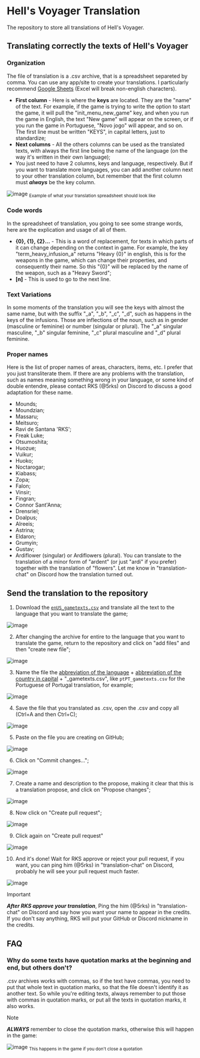 # Hell's Voyager Translation
The repository to store all translations of Hell's Voyager.

## Translating correctly the texts of Hell's Voyager
### Organization
The file of translation is a .csv archive, that is a spreadsheet separeted by comma. You can use any app/site to create your translations. I particularly recommend [Google Sheets](https://docs.google.com/spreadsheets) (Excel will break non-english characters).
- **First column** - Here is where the **keys** are located. They are the "name" of the text. For example, if the game is trying to write the option to start the game, it will pull the "init_menu_new_game" key, and when you run the game in English, the text "New game" will appear on the screen, or if you run the game in Portuguese, "Novo jogo" will appear, and so on. The first line must be written "KEYS", in capital letters, just to standardize;
- **Next columns** - All the others columns can be used as the translated texts, with always the first line being the name of the language (on the way it's written in their own language);
- You just need to have 2 columns, keys and language, respectively. But if you want to translate more languages, you can add another column next to your other translation column, but remember that the first column must ***always*** be the key column.

![image](https://github.com/user-attachments/assets/1443edf8-fe2f-432b-82c6-8625f422466b)
<sub>Example of what your translation spreadsheet should look like</sub>

### Code words
In the spreadsheet of translation, you going to see some strange words, here are the explication and usage of all of them.
- **{0}, {1}, {2}...** - This is a word of replacement, for texts in which parts of it can change depending on the context in game. For example, the key "term_heavy_infusion_a" returns "Heavy {0}" in english, this is for the weapons in the game, which can change their properties, and consequently their name. So this "{0}" will be replaced by the name of the weapon, such as a "Heavy Sword";
- **\[n]** - This is used to go to the next line.

### Text Variations
In some moments of the translation you will see the keys with almost the same name, but with the suffix "_a", "_b", "_c", "_d", such as happens in the keys of the infusions. Those are inflections of the noun, such as in gender (masculine or feminine) or number (singular or plural). The "_a" singular masculine, "_b" singular feminine, "_c" plural masculine and "_d" plural feminine.

### Proper names
Here is the list of proper names of areas, characters, items, etc. I prefer that you just transliterate them. If there are any problems with the translation, such as names meaning something wrong in your language, or some kind of double entendre, please contact RKS (@5rks) on Discord to discuss a good adaptation for these name.
- Mounds;
- Moundzian;
- Massaru;
- Meitsuro;
- Ravi de Santana 'RKS';
- Freak Luke;
- Otsumoshita;
- Huozue;
- Vuikur;
- Huoko;
- Noctarogar;
- Kiabass;
- Zopa;
- Falon;
- Vinsir;
- Fingran;
- Connor Sant'Anna;
- Drensriel;
- Doalpus;
- Alreeis;
- Astrina;
- Eldaron;
- Grumyin;
- Gustav;
- Ardiflower (singular) or Ardiflowers (plural). You can translate to the translation of a minor form of "ardent" (or just "ardi" if you prefer) together with the translation of "flowers". Let me know in "translation-chat" on Discord how the translation turned out.

## Send the translation to the repository
1. Download the [`enUS_gametexts.csv`](https://github.com/5RKS/Hells_Voyager_Translation/blob/main/enUS_gametexts.csv) and translate all the text to the language that you want to translate the game;

![image](https://github.com/user-attachments/assets/90ab0415-a654-447c-879a-40647a2820b2)

2. After changing the archive for entire to the language that you want to translate the game, return to the repository and click on "add files" and then "create new file";

![image](https://github.com/user-attachments/assets/3fe8e58a-7de4-4604-aa74-fa878e44e825)

3. Name the file the [abbreviation of the language](https://www.loc.gov/standards/iso639-2/php/English_list.php) + [abbreviation of the country in capital](https://www.iban.com/country-codes) + "_gametexts.csv", like `ptPT_gametexts.csv` for the Portuguese of Portugal translation, for example;

![image](https://github.com/user-attachments/assets/1b885445-ce00-410c-9aa3-6c5b6f81c943)

4. Save the file that you translated as .csv, open the .csv and copy all (Ctrl+A and then Ctrl+C);

![image](https://github.com/user-attachments/assets/440a78e5-f892-49f4-bbc5-34bc91b22f92)

5. Paste on the file you are creating on GitHub;

![image](https://github.com/user-attachments/assets/3aa07bca-2769-463a-a222-d11c1246ca65)

6. Click on "Commit changes...";

![image](https://github.com/user-attachments/assets/dd08dc9a-5f7b-4748-9b9f-8812c5202223)

7. Create a name and description to the propose, making it clear that this is a translation propose, and click on "Propose changes";

![image](https://github.com/user-attachments/assets/156ef999-eb99-4ea2-b579-193fbdd689cb)

8. Now click on "Create pull request";

![image](https://github.com/user-attachments/assets/3715d75a-70da-4fa9-a795-adb353906b44)

9. Click again on "Create pull request"

![image](https://github.com/user-attachments/assets/9e9e1a40-0e2c-4c1b-8278-dc2fa85fd53c)

10. And it's done! Wait for RKS approve or reject your pull request, if you want, you can ping him (@5rks) in "translation-chat" on Discord, probably he will see your pull request much faster.

![image](https://github.com/user-attachments/assets/2502d616-5307-4b13-abf4-c8d52b0f1770)


> [!IMPORTANT]
> ***After RKS approve your translation***, Ping the him (@5rks) in "translation-chat" on Discord and say how you want your name to appear in the credits. If you don't say anything, RKS will put your GitHub or Discord nickname in the credits.

## FAQ
### Why do some texts have quotation marks at the beginning and end, but others don't?
.csv archives works with commas, so if the text have commas, you need to put that whole text in quotation marks, so that the file doesn't identify it as another text. So while you're editing texts, always remember to put those with commas in quotation marks, or put all the texts in quotation marks, it also works.

> [!NOTE]
> ***ALWAYS*** remember to close the quotation marks, otherwise this will happen in the game:

![image](https://github.com/user-attachments/assets/b4b8ba40-7078-4bab-8a84-91538fe86d3d)
<sub>This happens in the game if you don't close a quotation</sub>
